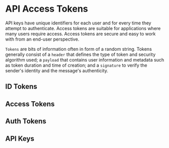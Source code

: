 # API Access Tokens

API keys have unique identifiers for each user and for every time they attempt to authenticate. Access tokens are suitable for applications where many users require access. Access tokens are secure and easy to work with from an end-user perspective.

`Tokens` are bits of information often in form of a random string. Tokens generally consist of a `header` that defines the type of token and security algorithm used; a `payload` that contains user information and metadata such as token duration and time of creation; and a `signature` to verify the sender's identity and the message's authenticity.

## ID Tokens

## Access Tokens

## Auth Tokens

## API Keys

